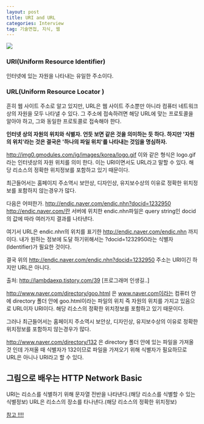 ```yaml
---
layout: post
title: URI and URL
categories: Interview
tag: 기술면접, 지식, 웹
---
```

![](http://cdqy.lite.imgeng.in/w_773/h_329/http://webtechsharing.com/wp-content/uploads/2015/11/URI.png)

### URI(Uniform Resource Identifier)
인터넷에 있는 자원을 나타내는 유일한 주소이다.

### URL(Uniform Resource Locator )
흔히 웹 사이트 주소로 알고 있지만, URL은 웹 사이트 주소뿐만 아니라 컴퓨터 네트워크상의 자원을 모두 나타낼 수 있다. 그 주소에 접속하려면 해당 URL에 맞는 프로토콜을 알아야 하고, 그와 동일한 프로토콜로 접속해야 한다.

<strong>인터넷 상의 자원의 위치와 식별자.
언듯 보면 같은 것을 의미하는 듯 하다.
하지만 '자원의 위치'라는 것은 결국은 '하나의 파일 위치'를 나타내는 것임을 명심하자.</strong>

http://img0.gmodules.com/ig/images/korea/logo.gif
이와 같은 형식은 logo.gif라는 인터넷상의 자원 위치를 의미 한다.
이는 URI이면서도 URL라고 말할 수 있다.
해당 리소스의 정확한 위치정보를 포함하고 있기 때문이다.

최근들어서는 홈페이지 주소역시 보안상, 디자인상, 유지보수상의 이유로 정확한 위치정보를 포함하지 않는경우가 많다.

다음은 어떠한가.
http://endic.naver.com/endic.nhn?docid=1232950
http://endic.naver.com/란 서버에 위치한 endic.nhn파일은 query string인 docid의 값에 따라 여러가지 결과를 나타낸다.

여기서 URL은 endic.nhn의 위치를 표기한 http://endic.naver.com/endic.nhn 까지이다.
내가 원하는 정보에 도달 하기위해서는 ?docid=1232950라는 식별자(Identifier)가 필요한 것이다.

결국 위의 http://endic.naver.com/endic.nhn?docid=1232950 주소는 URI이긴 하지만 URL은 아니다.


출처: http://lambdaexp.tistory.com/39 [프로그래머 인생길..]</strong>


http://www.naver.com/directory/goo.html
은 www.naver.com이라는 컴퓨터 안에 directory 폴더 안에 goo.html이라는 파일의 위치 즉 자원의 위치를 가지고 있음으로 URL이자 URI이다.
해당 리소스의 정확한 위치정보를 포함하고 있기 때문이다.

그러나 최근들어서는 홈페이지 주소역시 보안상, 디자인상, 유지보수상의 이유로 정확한 위치정보를 포함하지 않는경우가 많다.

http://www.naver.com/directory/132
은 directory 폴더 안에 있는 파일을 가져올 것 인데 가져올 때 식별자가 132이므로 파일을 가져오기 위해 식별자가 필요하므로 URL은 아니나 URI라고 할 수 있다.


## 그림으로 배우는 HTTP Network Basic
URI는 리소스를 식별하기 위해 문자열 전반을 나타낸다.(해당 리소스를 식별할 수 있는 식별정보)
URL은 리소스의 장소를 타나낸다.(해당 리소스의 정확한 위치정보)

[참고 !!!!](http://marlboroyw.tistory.com/280)
